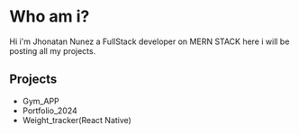 # Who am i?

Hi i'm Jhonatan Nunez a FullStack developer on MERN STACK here i will be posting all my projects.

## Projects

* Gym_APP
* Portfolio_2024
* Weight_tracker(React Native)

